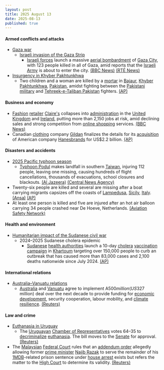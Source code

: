 ```yaml
---
layout: post
title: 2025 August 13
date: 2025-08-13
published: true
---
```



#### Armed conflicts and attacks

* [Gaza war](https://en.wikipedia.org/wiki/Gaza_war "Gaza war")
  * [Israeli invasion of the Gaza Strip](https://en.wikipedia.org/wiki/Israeli_invasion_of_the_Gaza_Strip "Israeli invasion of the Gaza Strip")
    * [Israeli forces](https://en.wikipedia.org/wiki/Israel_Defense_Forces "Israel Defense Forces") launch a massive [aerial bombardment](https://en.wikipedia.org/wiki/Israeli_bombing_of_the_Gaza_Strip "Israeli bombing of the Gaza Strip") of [Gaza City](https://en.wikipedia.org/wiki/Gaza_City "Gaza City"), with 123 people killed in all of Gaza, amid reports that the [Israeli Army](https://en.wikipedia.org/wiki/Israeli_Ground_Forces "Israeli Ground Forces") is about to enter the city. [(BBC News)](https://www.bbc.co.uk/news/articles/clyj0dd0qj9o) [(RTÉ News)](https://www.rte.ie/news/world/2025/0813/1528215-israel-gaza/)
* [Insurgency in Khyber Pakhtunkhwa](https://en.wikipedia.org/wiki/Insurgency_in_Khyber_Pakhtunkhwa "Insurgency in Khyber Pakhtunkhwa")
  * Two children and a woman are killed by a [mortar](https://en.wikipedia.org/wiki/Mortar_%28weapon%29 "Mortar (weapon)") in [Bajaur](https://en.wikipedia.org/wiki/Bajaur "Bajaur"), [Khyber Pakhtunkhwa](https://en.wikipedia.org/wiki/Khyber_Pakhtunkhwa "Khyber Pakhtunkhwa"), [Pakistan](https://en.wikipedia.org/wiki/Pakistan "Pakistan"), amidst fighting between the [Pakistani military](https://en.wikipedia.org/wiki/Pakistani_Armed_Forces "Pakistani Armed Forces") and [Tehreek-e-Taliban Pakistan](https://en.wikipedia.org/wiki/Tehreek-e-Taliban_Pakistan "Tehreek-e-Taliban Pakistan") fighters. [(AP)](https://apnews.com/article/pakistan-military-offensive-civilian-deaths-northwest-d9011ffc7ed753c66c9eb70d55f94057)

#### Business and economy

* [Fashion](https://en.wikipedia.org/wiki/Fashion "Fashion") [retailer](https://en.wikipedia.org/wiki/Retail "Retail") [Claire's](https://en.wikipedia.org/wiki/Claire%27s "Claire's") collapses into [administration](https://en.wikipedia.org/wiki/Administration_%28law%29 "Administration (law)") in the [United Kingdom](https://en.wikipedia.org/wiki/United_Kingdom "United Kingdom") and [Ireland](https://en.wikipedia.org/wiki/Republic_of_Ireland "Republic of Ireland"), putting more than 2,150 jobs at risk, amid declining sales and strong competition from [online shopping](https://en.wikipedia.org/wiki/Online_shopping "Online shopping") services. [(BBC News)](https://www.bbc.co.uk/news/articles/cp8zwdy98k8o)
* Canadian [clothing](https://en.wikipedia.org/wiki/Textile_industry "Textile industry") company [Gildan](https://en.wikipedia.org/wiki/Gildan "Gildan") finalizes the details for its [acquisition](https://en.wikipedia.org/wiki/Mergers_and_acquisitions "Mergers and acquisitions") of American company [Hanesbrands](https://en.wikipedia.org/wiki/Hanesbrands "Hanesbrands") for US$2.2 billion. [(AP)](https://apnews.com/article/gildan-hanesbrands-hanes-maidenform-57b14618d7611f4a644af4150049502e)

#### Disasters and accidents

* [2025 Pacific typhoon season](https://en.wikipedia.org/wiki/2025_Pacific_typhoon_season "2025 Pacific typhoon season")
  * [Typhoon Podul](https://en.wikipedia.org/wiki/2025_Pacific_typhoon_season#Typhoon_Podul_(Gorio) "2025 Pacific typhoon season") makes landfall in southern [Taiwan](https://en.wikipedia.org/wiki/Taiwan "Taiwan"), injuring 112 people, leaving one missing, causing hundreds of flight cancellations, thousands of evacuations, school closures and blackouts. [(Al Jazeera)](https://www.aljazeera.com/news/2025/8/13/typhoon-podul-intensifies-on-approach-to-southern-taiwan) [(Central News Agency)](https://focustaiwan.tw/society/202508130024)
* Twenty-six people are killed and several are missing after a boat carrying migrants capsizes off the coasts of [Lampedusa](https://en.wikipedia.org/wiki/Lampedusa "Lampedusa"), [Sicily](https://en.wikipedia.org/wiki/Sicily "Sicily"), [Italy](https://en.wikipedia.org/wiki/Italy "Italy"). [(Ansa)](https://www.ansa.it/amp/sito/notizie/cronaca/2025/08/13/barca-di-migranti-si-ribalta-a-lampedusa-almeno-20-morti_aa358403-ad59-44cd-9a7a-ac8ec345c3a8.html) [(AP)](https://apnews.com/article/migrants-killed-shipwreck-italy-lampedusa-6ad5d9710e8e8f47116111fe6e6fb29d)
* At least one person is killed and five are injured after an hot air balloon carrying 34 people crashed near De Hoeve, Netherlands. [(Aviation Safety Network)](https://asn.flightsafety.org/wikibase/537679)

#### Health and environment

* [Humanitarian impact of the Sudanese civil war](https://en.wikipedia.org/wiki/Humanitarian_impact_of_the_Sudanese_civil_war_%282023%E2%80%93present%29 "Humanitarian impact of the Sudanese civil war (2023–present)")
  * 2024–2025 Sudanese cholera epidemic
    * [Sudanese](https://en.wikipedia.org/wiki/Sudan "Sudan") [health authorities](https://en.wikipedia.org/wiki/Health_in_Sudan "Health in Sudan") launch a 10-day [cholera](https://en.wikipedia.org/wiki/Cholera "Cholera") [vaccination campaign](https://en.wikipedia.org/wiki/Cholera_vaccine "Cholera vaccine") in [Khartoum](https://en.wikipedia.org/wiki/Khartoum "Khartoum") targeting over 150,000 people to curb an outbreak that has caused more than 83,000 cases and 2,100 deaths nationwide since July 2024. [(AP)](https://apnews.com/article/sudan-cholera-khartoum-disease-united-nations-vaccine-c4d165a34fc2538fd7b78c886bb6cd57)

#### International relations

* [Australia–Vanuatu relations](https://en.wikipedia.org/wiki/Australia%E2%80%93Vanuatu_relations "Australia–Vanuatu relations")
  * [Australia](https://en.wikipedia.org/wiki/Australia "Australia") and [Vanuatu](https://en.wikipedia.org/wiki/Vanuatu "Vanuatu") agree to implement A$500 million (US$327 million) deal over the next decade to provide funding for [economic development](https://en.wikipedia.org/wiki/Economy_of_Vanuatu "Economy of Vanuatu"), security cooperation, labour mobility, and [climate resilience](https://en.wikipedia.org/wiki/Climate_resilience "Climate resilience"). [(Reuters)](https://www.reuters.com/world/china/australia-vanuatu-agree-325-million-security-economic-pact-amid-china-2025-08-13/)

#### Law and crime

* [Euthanasia in Uruguay](https://en.wikipedia.org/wiki/Euthanasia_in_Uruguay "Euthanasia in Uruguay")
  * The [Uruguayan](https://en.wikipedia.org/wiki/Uruguay "Uruguay") [Chamber of Representatives](https://en.wikipedia.org/wiki/Chamber_of_Representatives_of_Uruguay "Chamber of Representatives of Uruguay") votes 64–35 to [decriminalize](https://en.wikipedia.org/wiki/Legality_of_euthanasia "Legality of euthanasia") [euthanasia](https://en.wikipedia.org/wiki/Euthanasia "Euthanasia"). The bill moves to the [Senate](https://en.wikipedia.org/wiki/Senate_of_Uruguay "Senate of Uruguay") for approval. [(Reuters)](https://www.reuters.com/business/healthcare-pharmaceuticals/uruguays-lower-house-parliament-votes-favor-euthanasia-2025-08-13/)
* The [Malaysian](https://en.wikipedia.org/wiki/Malaysia "Malaysia") [Federal Court](https://en.wikipedia.org/wiki/Federal_Court_of_Malaysia "Federal Court of Malaysia") rules that an [addendum order](https://en.wikipedia.org/wiki/Addendum_order "Addendum order") allegedly allowing former [prime minister](https://en.wikipedia.org/wiki/Prime_Minister_of_Malaysia "Prime Minister of Malaysia") [Najib Razak](https://en.wikipedia.org/wiki/Najib_Razak "Najib Razak") to serve the remainder of his [1MDB](https://en.wikipedia.org/wiki/1Malaysia_Development_Berhad_scandal "1Malaysia Development Berhad scandal")-related prison sentence under [house arrest](https://en.wikipedia.org/wiki/House_arrest "House arrest") exists but refers the matter to the [High Court](https://en.wikipedia.org/wiki/High_court_%28Malaysia%29 "High court (Malaysia)") to determine its validity. [(Reuters)](https://www.reuters.com/world/asia-pacific/malaysias-top-court-allows-jailed-ex-pm-najib-pursue-legal-bid-house-arrest-2025-08-13/)

